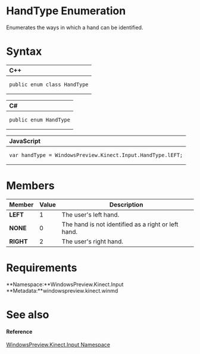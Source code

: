 HandType Enumeration  
====================  

Enumerates the ways in which a hand can be identified. <span id="syntaxSection"></span>

Syntax  
======  

<table>
<colgroup>
<col width="100%" />
</colgroup>
<thead>
<tr class="header">
<th align="left">C++</th>
</tr>
</thead>
<tbody>
<tr class="odd">
<td align="left"><pre><code>public enum class HandType</code></pre></td>
</tr>
</tbody>
</table>

<table>
<colgroup>
<col width="100%" />
</colgroup>
<thead>
<tr class="header">
<th align="left">C#</th>
</tr>
</thead>
<tbody>
<tr class="odd">
<td align="left"><pre><code>public enum HandType</code></pre></td>
</tr>
</tbody>
</table>

<table>
<colgroup>
<col width="100%" />
</colgroup>
<thead>
<tr class="header">
<th align="left">JavaScript</th>
</tr>
</thead>
<tbody>
<tr class="odd">
<td align="left"><pre><code>var handType = WindowsPreview.Kinect.Input.HandType.lEFT;</code></pre></td>
</tr>
</tbody>
</table>

<span id="ID4E3"></span>

Members  
=======  

| Member    | Value | Description                                         |
|-----------|-------|-----------------------------------------------------|
| **LEFT**  | 1     | The user's left hand.                               |
| **NONE**  | 0     | The hand is not identified as a right or left hand. |
| **RIGHT** | 2     | The user's right hand.                              |

<span id="requirements"></span>

Requirements  
============  

**Namespace:**WindowsPreview.Kinect.Input  
**Metadata:**windowspreview.kinect.winmd  

<span id="ID4EDB"></span>

See also  
========  

<span id="ID4EFB"></span>
#### Reference  

[WindowsPreview.Kinect.Input Namespace](../Kinect.Input.md)  



<!--Please do not edit the data in the comment block below.-->
<!--
TOCTitle : HandType Enumeration
RLTitle : HandType Enumeration
KeywordK : HandType enumeration
KeywordK : WindowsPreview.Kinect.Input.HandType enumeration
HelpPriority : 2
KeywordF : WindowsPreview.Kinect.Input.HandType
KeywordF : HandType
KeywordF : WindowsPreview.Kinect.Input.HandType
KeywordA : T:WindowsPreview.Kinect.Input.HandType
AssetID : T:WindowsPreview.Kinect.Input.HandType
Locale : en-us
CommunityContent : 1
APIType : Managed
APILocation : windowspreview.kinect.winmd
APIName : WindowsPreview.Kinect.Input.HandType
TargetOS : Windows
TopicType : kbSyntax
DevLang : VB
DevLang : CSharp
DevLang : JavaScript
DevLang : C++
DocSet : K4Wv2
ProjType : K4Wv2Proj
Technology : Kinect for Windows
Product : Kinect for Windows SDK v2
productversion : 20
-->
